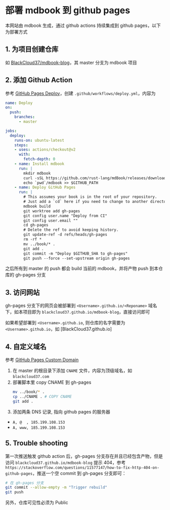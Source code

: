 # 部署 mdbook 到 github pages

本网站由 mdbook 生成，通过 github actions 持续集成到 github pages，以下为部署方式

## 1. 为项目创建仓库
如 [BlackCloud37/mdbook-blog](https://github.com/BlackCloud37/mdbook-blog)，其 master 分支为 mdbook 项目

## 2. 添加 Github Action
参考 [GitHub Pages Deploy](https://github.com/rust-lang/mdBook/wiki/Automated-Deployment%3A-GitHub-Actions#github-pages-deploy)，创建 `.github/workflows/deploy.yml`，内容为
```yaml
name: Deploy
on:
  push:
    branches:
      - master

jobs:
  deploy:
    runs-on: ubuntu-latest
    steps:
    - uses: actions/checkout@v2
      with:
        fetch-depth: 0
    - name: Install mdbook
      run: |
        mkdir mdbook
        curl -sSL https://github.com/rust-lang/mdBook/releases/download/v0.4.14/mdbook-v0.4.14-x86_64-unknown-linux-gnu.tar.gz | tar -xz --directory=./mdbook
        echo `pwd`/mdbook >> $GITHUB_PATH
    - name: Deploy GitHub Pages
      run: |
        # This assumes your book is in the root of your repository.
        # Just add a `cd` here if you need to change to another directory.
        mdbook build
        git worktree add gh-pages
        git config user.name "Deploy from CI"
        git config user.email ""
        cd gh-pages
        # Delete the ref to avoid keeping history.
        git update-ref -d refs/heads/gh-pages
        rm -rf *
        mv ../book/* .
        git add .
        git commit -m "Deploy $GITHUB_SHA to gh-pages"
        git push --force --set-upstream origin gh-pages
```

之后所有到 master 的 push 都会 build 当前的 mdbook，并将产物 push 到本仓库的 gh-pages 分支

## 3. 访问网站

gh-pages 分支下的网页会被部署到 `<Username>.github.io/<Reponame>` 域名下，如本项目即为 `blackcloud37.github.io/mdbook-blog`，直接访问即可

如果希望部署到 `<Username>.github.io`, 则仓库的名字需要为 `<Username>.github.io`，如 [BlackCloud37.github.io]

## 4. 自定义域名

参考 [GitHub Pages Custom Domain](https://docs.github.com/zh/pages/configuring-a-custom-domain-for-your-github-pages-site/managing-a-custom-domain-for-your-github-pages-site)

1. 在 master 的根目录下添加 `CNAME` 文件，内容为顶级域名，如 `blackcloud37.com`
2. 部署脚本里 copy CNAME 到 gh-pages
    ```bash
    mv ../book/* .
    cp ../CNAME . # COPY CNAME
    git add .
    ```
3. 添加两条 DNS 记录, 指向 github pages 的服务器
  - `A, @  , 185.199.108.153`
  - `A, www, 185.199.108.153`

## 5. Trouble shooting

第一次推送触发 github action 后，gh-pages 分支存在并且已经包含产物，但是访问 `blackcloud37.github.io/mdbook-blog` 提示 404，参考 `https://stackoverflow.com/questions/11577147/how-to-fix-http-404-on-github-pages`，推送一个空 commit 到 gh-pages 分支即可：
```bash
# 在 gh-pages 分支
git commit --allow-empty -m "Trigger rebuild"
git push
```

另外，仓库可见性必须为 Public